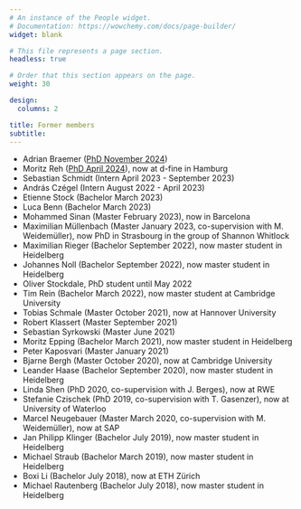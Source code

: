 ```yaml
---
# An instance of the People widget.
# Documentation: https://wowchemy.com/docs/page-builder/
widget: blank

# This file represents a page section.
headless: true

# Order that this section appears on the page.
weight: 30

design:
  columns: 2

title: Former members
subtitle:
---
```

 - Adrian Braemer ([PhD November 2024](https://archiv.ub.uni-heidelberg.de/volltextserver/35657/))
 - Moritz Reh ([PhD April 2024](https://archiv.ub.uni-heidelberg.de/volltextserver/34772/)), now at d-fine in Hamburg
 - Sebastian Schmidt (Intern April 2023 - September 2023)
 - András Czégel (Intern August 2022 - April 2023)
 - Etienne Stock (Bachelor March 2023)
 - Luca Benn (Bachelor March 2023)
 - Mohammed Sinan (Master February 2023), now in Barcelona
 - Maximilian Müllenbach (Master January 2023, co-supervision with M. Weidemüller), now PhD in Strasbourg in the group of Shannon Whitlock
 - Maximilian Rieger (Bachelor September 2022), now master student in Heidelberg
 - Johannes Noll (Bachelor September 2022), now master student in Heidelberg
 - Oliver Stockdale, PhD student until May 2022
 - Tim Rein (Bachelor March 2022), now master student at Cambridge University
 - Tobias Schmale (Master October 2021), now at Hannover University
 - Robert Klassert (Master September 2021)
 - Sebastian Syrkowski (Master June 2021)
 - Moritz Epping (Bachelor March 2021), now master student in Heidelberg
 - Peter Kaposvari (Master January 2021)
 - Bjarne Bergh (Master October 2020), now at Cambridge University
 - Leander Haase (Bachelor September 2020), now master student in Heidelberg
 - Linda Shen (PhD 2020, co-supervision with J. Berges), now at RWE
 - Stefanie Czischek (PhD 2019, co-supervision with T. Gasenzer), now at University of Waterloo
 - Marcel Neugebauer (Master March 2020, co-supervision with M. Weidemüller), now at SAP
 - Jan Philipp Klinger (Bachelor July 2019), now master student in Heidelberg
 - Michael Straub (Bachelor March 2019), now master student in Heidelberg
 - Boxi Li (Bachelor July 2018), now at ETH Zürich
 - Michael Rautenberg (Bachelor July 2018), now master student in Heidelberg

